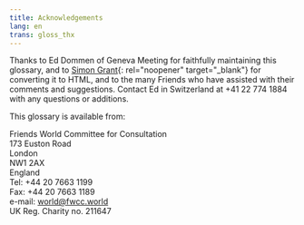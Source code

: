 ```yaml
---
title: Acknowledgements
lang: en
trans: gloss_thx
---
```

Thanks to Ed Dommen of Geneva Meeting for faithfully maintaining this glossary, and to [Simon Grant](http://www.simongrant.org/home.html){: rel="noopener" target="_blank"} for converting it to HTML, and to the many Friends who have assisted with their comments and suggestions. Contact Ed in Switzerland at +41 22 774 1884 with any questions or additions. 

This glossary is available from:

Friends World Committee for Consultation  
173 Euston Road  
London  
NW1 2AX  
England  
Tel: +44 20 7663 1199  
Fax: +44 20 7663 1189  
e-mail: world@fwcc.world  
UK Reg. Charity no. 211647  
